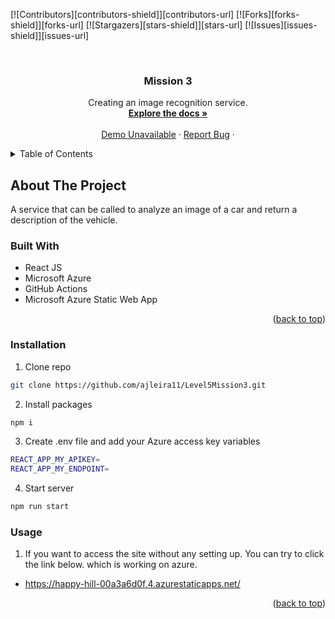 <a name="readme-top"></a>

[![Contributors][contributors-shield]][contributors-url]
[![Forks][forks-shield]][forks-url]
[![Stargazers][stars-shield]][stars-url]
[![Issues][issues-shield]][issues-url]

<br />
<div align="center">

<h3 align="center">Mission 3</h3>

  <p align="center">
    Creating an image recognition service. 
    <br />
    <a href="https://github.com/ajleira11/Level5Mission3"><strong>Explore the docs »</strong></a>
    <br />
    <br />
    <a href="#">Demo Unavailable</a>
    ·
    <a href="https://github.com/ajleira11/Level5Mission3/issues">Report Bug</a>
    ·
    
</div>

<!-- TABLE OF CONTENTS -->
<details>
  <summary>Table of Contents</summary>
  <ol>
    <li>
      <a href="#about-the-project">About The Project</a>
      <ul>
        <li><a href="#built-with">Built With</a></li>
      </ul>
    </li>
    <li>
      <a href="#getting-started">Getting Started</a>
      <ul>
        <li><a href="#installation">Installation</a></li>
      </ul>
    </li>
  </ol>
</details>

<!-- ABOUT THE PROJECT -->

## About The Project

A service that can be called to analyze an image of a car and return a description of the vehicle.

### Built With

- React JS
- Microsoft Azure
- GitHub Actions
- Microsoft Azure Static Web App

<p align="right">(<a href="#readme-top">back to top</a>)</p>

### Installation

1. Clone repo

```sh
git clone https://github.com/ajleira11/Level5Mission3.git
```

2. Install packages

```sh
npm i
```

3. Create .env file and add your Azure access key variables

```sh
REACT_APP_MY_APIKEY=
REACT_APP_MY_ENDPOINT=
```

4. Start server

```sh
npm run start
```

### Usage

1. If you want to access the site without any setting up. You can try to click the link below. which is working on azure.

- https://happy-hill-00a3a6d0f.4.azurestaticapps.net/

<p align="right">(<a href="#readme-top">back to top</a>)</p>
